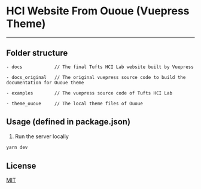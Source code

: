 # HCI Website From Ououe (Vuepress Theme)

---

## Folder structure

```
- docs            // The final Tufts HCI Lab website built by Vuepress

- docs_original   // The original vuepress source code to build the documentation for Ououe theme

- examples        // The vuepress source code of Tufts HCI Lab

- theme_ououe     // The local theme files of Ououe
```

## Usage (defined in package.json)
1. Run the server locally
```sh
yarn dev
```

## License

[MIT](http://opensource.org/licenses/MIT)
